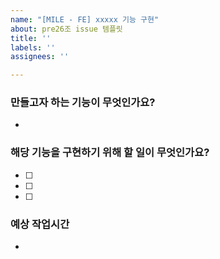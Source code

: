 ```yaml
---
name: "[MILE - FE] xxxxx 기능 구현"
about: pre26조 issue 템플릿
title: ''
labels: ''
assignees: ''

---
```


### 만들고자 하는 기능이 무엇인가요?
- 

### 해당 기능을 구현하기 위해 할 일이 무엇인가요?
- [ ] 
- [ ] 
- [ ] 

### 예상 작업시간
-
